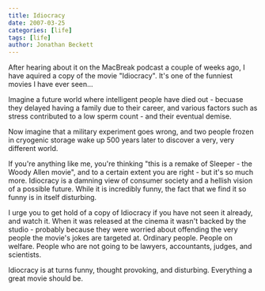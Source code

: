 ```yaml
---
title: Idiocracy
date: 2007-03-25
categories: [life]
tags: [life]
author: Jonathan Beckett
---
```


After hearing about it on the MacBreak podcast a couple of weeks ago, I have aquired a copy of the movie "Idiocracy". It's one of the funniest movies I have ever seen...

Imagine a future world where intelligent people have died out - becuase they delayed having a family due to their career, and various factors such as stress contributed to a low sperm count - and their eventual demise.

Now imagine that a military experiment goes wrong, and two people frozen in cryogenic storage wake up 500 years later to discover a very, very different world.

If you're anything like me, you're thinking "this is a remake of Sleeper - the Woody Allen movie", and to a certain extent you are right - but it's so much more. Idiocracy is a damning view of consumer society and a hellish vision of a possible future. While it is incredibly funny, the fact that we find it so funny is in itself disturbing.

I urge you to get hold of a copy of Idiocracy if you have not seen it already, and watch it. When it was released at the cinema it wasn't backed by the studio - probably because they were worried about offending the very people the movie's jokes are targeted at. Ordinary people. People on welfare. People who are not going to be lawyers, accountants, judges, and scientists.

Idiocracy is at turns funny, thought provoking, and disturbing. Everything a great movie should be.